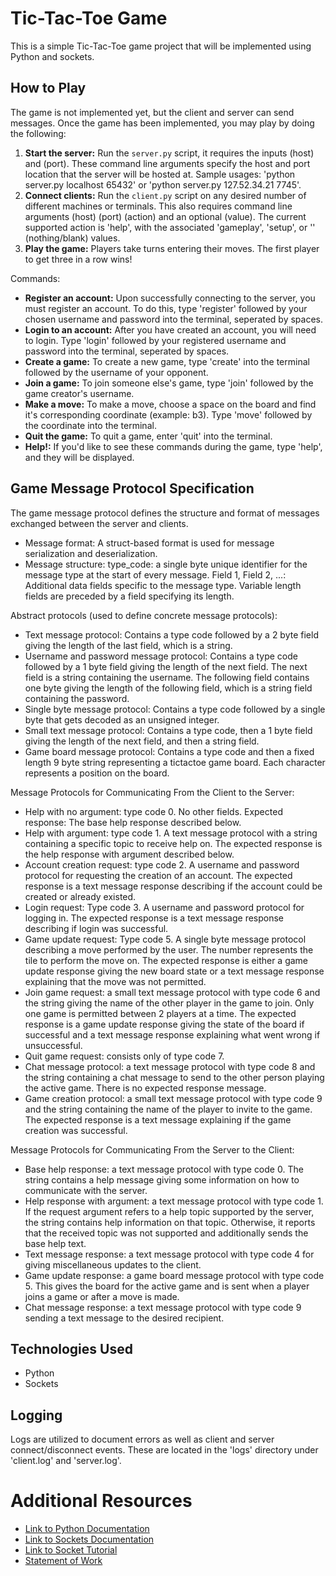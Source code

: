 # Tic-Tac-Toe Game 

This is a simple Tic-Tac-Toe game project that will be implemented using Python and sockets. 

## How to Play
The game is not implemented yet, but the client and server can send messages. Once the game has been implemented, you may play by doing the following:

1. **Start the server:** Run the `server.py` script, it requires the inputs (host) and (port). These command line arguments specify the host and port location that the server will be hosted at. Sample usages: 'python server.py localhost 65432' or 'python server.py 127.52.34.21 7745'.
2. **Connect clients:** Run the `client.py` script on any desired number of different machines or terminals. This also requires command line arguments (host) (port) (action) and an optional (value). The current supported action is 'help', with the associated 'gameplay', 'setup', or '' (nothing/blank) values.
3. **Play the game:** Players take turns entering their moves. The first player to get three in a row wins!

Commands:
* **Register an account:** Upon successfully connecting to the server, you must register an account. To do this, type 'register' followed by your chosen username and password into the terminal, seperated by spaces.
* **Login to an account:** After you have created an account, you will need to login. Type 'login' followed by your registered username and password into the terminal, seperated by spaces.
* **Create a game:** To create a new game, type 'create' into the terminal followed by the username of your opponent.
* **Join a game:** To join someone else's game, type 'join' followed by the game creator's username.
* **Make a move:** To make a move, choose a space on the board and find it's corresponding coordinate (example: b3). Type 'move' followed by the coordinate into the terminal.
* **Quit the game:** To quit a game, enter 'quit' into the terminal.
* **Help!:** If you'd like to see these commands during the game, type 'help', and they will be displayed.

## Game Message Protocol Specification
The game message protocol defines the structure and format of messages exchanged between the server and clients.
* Message format: A struct-based format is used for message serialization and deserialization.
* Message structure: type_code: a single byte unique identifier for the message type at the start of every message. Field 1, Field 2, ...: Additional data fields specific to the message type. Variable length fields are preceded by a field specifying its length.

Abstract protocols (used to define concrete message protocols):
* Text message protocol: Contains a type code followed by a 2 byte field giving the length of the last field, which is a string.
* Username and password message protocol: Contains a type code followed by a 1 byte field giving the length of the next field. The next field is a string containing the username. The following field contains one byte giving the length of the following field, which is a string field containing the password. 
* Single byte message protocol: Contains a type code followed by a single byte that gets decoded as an unsigned integer. 
* Small text message protocol: Contains a type code, then a 1 byte field giving the length of the next field, and then a string field.
* Game board message protocol: Contains a type code and then a fixed length 9 byte string representing a tictactoe game board. Each character represents a position on the board. 

Message Protocols for Communicating From the Client to the Server:
* Help with no argument: type code 0. No other fields. Expected response: The base help response described below. 
* Help with argument: type code 1. A text message protocol with a string containing a specific topic to receive help on. The expected response is the help response with argument described below.
* Account creation request: type code 2. A username and password protocol for requesting the creation of an account. The expected response is a text message response describing if the account could be created or already existed. 
* Login request: Type code 3. A username and password protocol for logging in. The expected response is a text message response describing if login was successful. 
* Game update request: Type code 5. A single byte message protocol describing a move performed by the user. The number represents the tile to perform the move on. The expected response is either a game update response giving the new board state or a text message response explaining that the move was not permitted.
* Join game request: a small text message protocol with type code 6 and the string giving the name of the other player in the game to join. Only one game is permitted between 2 players at a time. The expected response is a game update response giving the state of the board if successful and a text message response explaining what went wrong if unsuccessful.
* Quit game request: consists only of type code 7.
* Chat message protocol: a text message protocol with type code 8 and the string containing a chat message to send to the other person playing the active game. There is no expected response message.
* Game creation protocol: a small text message protocol with type code 9 and the string containing the name of the player to invite to the game. The expected response is a text message explaining if the game creation was successful. 

Message Protocols for Communicating From the Server to the Client:
* Base help response: a text message protocol with type code 0. The string contains a help message giving some information on how to communicate with the server.
* Help response with argument: a text message protocol with type code 1. If the request argument refers to a help topic supported by the server, the string contains help information on that topic. Otherwise, it reports that the received topic was not supported and additionally sends the base help text.
* Text message response: a text message protocol with type code 4 for giving miscellaneous updates to the client. 
* Game update response: a game board message protocol with type code 5. This gives the board for the active game and is sent when a player joins a game or after a move is made.
* Chat message response: a text message protocol with type code 9 sending a text message to the desired recipient. 


## Technologies Used
* Python
* Sockets

## Logging
Logs are utilized to document errors as well as client and server connect/disconnect events. These are located in the 'logs' directory under 'client.log' and 'server.log'. 

# Additional Resources
* [Link to Python Documentation](https://docs.python.org/3/)
* [Link to Sockets Documentation](https://docs.python.org/3/library/socket.html#example)
* [Link to Socket Tutorial](https://docs.python.org/3/howto/sockets.html)
* [Statement of Work](https://github.com/FireChickenProductivity/tic-tac-toe-game/blob/main/StatementOfWork.md)
